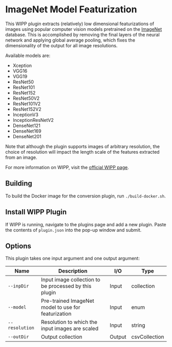 # ImageNet Model Featurization

This WIPP plugin extracts (relatively) low dimensional featurizations of images using popular computer vision models pretrained on the [ImageNet](http://www.image-net.org/) database. This is accomplished by removing the final layers of the neural network and applying global average pooling, which fixes the dimensionality of the output for all image resolutions.

Available models are:
 - Xception
 - VGG16
 - VGG19
 - ResNet50
 - ResNet101
 - ResNet152
 - ResNet50V2
 - ResNet101V2
 - ResNet152V2
 - InceptionV3
 - InceptionResNetV2
 - DenseNet121
 - DenseNet169
 - DenseNet201

Note that although the plugin supports images of arbitrary resolution, the choice of resolution will impact the length scale of the features extracted from an image.

For more information on WIPP, visit the [official WIPP page](https://isg.nist.gov/deepzoomweb/software/wipp).

## Building

To build the Docker image for the conversion plugin, run
`./build-docker.sh`.

## Install WIPP Plugin

If WIPP is running, navigate to the plugins page and add a new plugin. Paste the contents of `plugin.json` into the pop-up window and submit.

## Options

This plugin takes one input argument and one output argument:

| Name          | Description             | I/O    | Type   |
|---------------|-------------------------|--------|--------|
| `--inpDir` | Input image collection to be processed by this plugin | Input | collection |
| `--model` | Pre-trained ImageNet model to use for featurization | Input | enum |
| `--resolution` | Resolution to which the input images are scaled | Input | string |
| `--outDir` | Output collection | Output | csvCollection |

